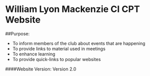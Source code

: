 # William Lyon Mackenzie CI CPT Website

##Purpose:
* To inform members of the club about events that are happening
* To provide links to material used in meetings
* To enhance learning
* To provide quick-links to popular websites

####Website Version:
Version 2.0
